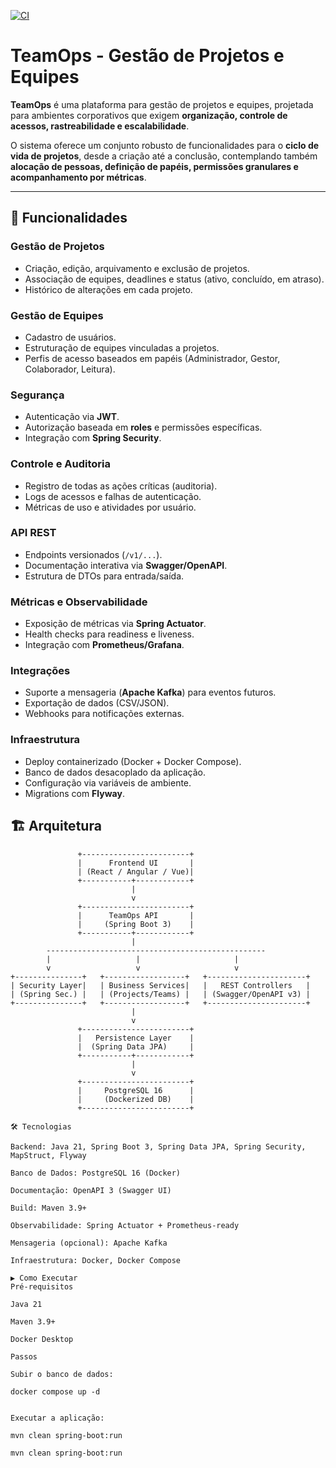 [![CI](https://github.com/rafabrh/TeamOps/actions/workflows/ci.yml/badge.svg)](https://github.com/rafabrh/TeamOps/actions/workflows/ci.yml)


# TeamOps - Gestão de Projetos e Equipes

**TeamOps** é uma plataforma para gestão de projetos e equipes, projetada para ambientes corporativos que exigem **organização, controle de acessos, rastreabilidade e escalabilidade**.

O sistema oferece um conjunto robusto de funcionalidades para o **ciclo de vida de projetos**, desde a criação até a conclusão, contemplando também **alocação de pessoas, definição de papéis, permissões granulares e acompanhamento por métricas**.

---

## 🚀 Funcionalidades

### Gestão de Projetos
- Criação, edição, arquivamento e exclusão de projetos.  
- Associação de equipes, deadlines e status (ativo, concluído, em atraso).  
- Histórico de alterações em cada projeto.  

### Gestão de Equipes
- Cadastro de usuários.  
- Estruturação de equipes vinculadas a projetos.  
- Perfis de acesso baseados em papéis (Administrador, Gestor, Colaborador, Leitura).  

### Segurança
- Autenticação via **JWT**.  
- Autorização baseada em **roles** e permissões específicas.  
- Integração com **Spring Security**.  

### Controle e Auditoria
- Registro de todas as ações críticas (auditoria).  
- Logs de acessos e falhas de autenticação.  
- Métricas de uso e atividades por usuário.  

### API REST
- Endpoints versionados (`/v1/...`).  
- Documentação interativa via **Swagger/OpenAPI**.  
- Estrutura de DTOs para entrada/saída.  

### Métricas e Observabilidade
- Exposição de métricas via **Spring Actuator**.  
- Health checks para readiness e liveness.  
- Integração com **Prometheus/Grafana**.  

### Integrações
- Suporte a mensageria (**Apache Kafka**) para eventos futuros.  
- Exportação de dados (CSV/JSON).  
- Webhooks para notificações externas.  

### Infraestrutura
- Deploy containerizado (Docker + Docker Compose).  
- Banco de dados desacoplado da aplicação.  
- Configuração via variáveis de ambiente.  
- Migrations com **Flyway**.  


## 🏗️ Arquitetura

```text
               +------------------------+
               |      Frontend UI       |
               | (React / Angular / Vue)|
               +-----------+------------+
                           |
                           v
               +------------------------+
               |      TeamOps API       |
               |     (Spring Boot 3)    |
               +-----------+------------+
                           |
        -------------------------------------------------
        |                   |                     |
        v                   v                     v
+---------------+   +------------------+   +----------------------+
| Security Layer|   | Business Services|   |   REST Controllers   |
| (Spring Sec.) |   | (Projects/Teams) |   | (Swagger/OpenAPI v3) |
+---------------+   +------------------+   +----------------------+
                           |
                           v
               +------------------------+
               |   Persistence Layer    |
               |  (Spring Data JPA)     |
               +-----------+------------+
                           |
                           v
               +------------------------+
               |     PostgreSQL 16      |
               |     (Dockerized DB)    |
               +------------------------+

🛠️ Tecnologias

Backend: Java 21, Spring Boot 3, Spring Data JPA, Spring Security, MapStruct, Flyway

Banco de Dados: PostgreSQL 16 (Docker)

Documentação: OpenAPI 3 (Swagger UI)

Build: Maven 3.9+

Observabilidade: Spring Actuator + Prometheus-ready

Mensageria (opcional): Apache Kafka

Infraestrutura: Docker, Docker Compose

▶️ Como Executar
Pré-requisitos

Java 21

Maven 3.9+

Docker Desktop

Passos

Subir o banco de dados:

docker compose up -d


Executar a aplicação:

mvn clean spring-boot:run

mvn clean spring-boot:run
